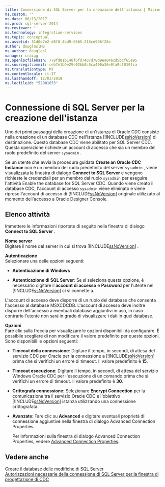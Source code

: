 ```yaml
---
title: Connessione di SQL Server per la creazione dell'istanza | Microsoft Docs
ms.custom: ''
ms.date: 06/13/2017
ms.prod: sql-server-2014
ms.reviewer: ''
ms.technology: integration-services
ms.topic: conceptual
ms.assetid: 81d0e7e2-d8f0-4bd9-9565-218ce996f28e
author: douglaslMS
ms.author: douglasl
manager: craigg
ms.openlocfilehash: 778fd81b148f6fd7407d78d9ea04acd5bcf65e95
ms.sourcegitcommit: ceb7e1b9e29e02bb0c6ca400a36e0fa9cf010fca
ms.translationtype: MT
ms.contentlocale: it-IT
ms.lasthandoff: 12/03/2018
ms.locfileid: "52801653"
---
```

# <a name="sql-server-connection-for-instance-creation"></a>Connessione di SQL Server per la creazione dell'istanza
  Uno dei primi passaggi della creazione di un'istanza di Oracle CDC consiste nella creazione di un database CDC nell'istanza [!INCLUDE[ssNoVersion](../../includes/ssnoversion-md.md)] di destinazione. Questo database CDC viene abilitato per SQL Server CDC. Questa operazione richiede un account di accesso che sia un membro del ruolo predefinito del server `sysadmin` .  
  
 Se un utente che avvia la procedura guidata **Create an Oracle CDC Instance** non è un membro del ruolo predefinito del server `sysadmin` , viene visualizzata la finestra di dialogo **Connect to SQL Server** e vengono richieste le credenziali per un membro del ruolo `sysadmin` per eseguire l'attività Enable the database for SQL Server CDC. Quando viene creato il database CDC, l'account di accesso `sysadmin` viene eliminato e viene ripreso l'account di accesso di [!INCLUDE[ssNoVersion](../../includes/ssnoversion-md.md)] originale utilizzato al momento dell'accesso a Oracle Designer Console.  
  
## <a name="task-list"></a>Elenco attività  
 Immettere le informazioni riportate di seguito nella finestra di dialogo **Connect to SQL Server** .  
  
 **Nome server**  
 Digitare il nome del server in cui si trova [!INCLUDE[ssNoVersion](../../includes/ssnoversion-md.md)] .  
  
 **Autenticazione**  
 Selezionare una delle opzioni seguenti:  
  
-   **Autenticazione di Windows**  
  
-   **Autenticazione di SQL Server**: Se si seleziona questa opzione, è necessario digitare il **account di accesso** e **Password** per l'utente nel [!INCLUDE[ssNoVersion](../../includes/ssnoversion-md.md)] ci si connette a.  
  
 L'account di accesso deve disporre di un ruolo del database che consenta l'accesso al database MSXCDCDB. L'account di accesso deve inoltre disporre dell'accesso a eventuali database aggiuntivi in uso, in caso contrario l'utente non sarà in grado di visualizzare i dati in quei database.  
  
 **Opzioni**  
 Fare clic sulla freccia per visualizzare le opzioni disponibili da configurare. È possibile scegliere di non modificare il valore predefinito per queste opzioni. Sono disponibili le opzioni seguenti:  
  
-   **Timeout della connessione**: Digitare il tempo, in secondi, di attesa del servizio CDC per Oracle per la connessione a [!INCLUDE[ssNoVersion](../../includes/ssnoversion-md.md)] prima che si verifichi un errore di timeout. Il valore predefinito è **15**.  
  
-   **Timeout esecuzione**: Digitare il tempo, in secondi, di attesa del servizio Windows Oracle CDC per l'esecuzione di un comando prima che si verifichi un errore di timeout. Il valore predefinito è **30**.  
  
-   **Crittografa connessione**: Selezionare **Encrypt Connection** per la comunicazione tra il servizio Oracle CDC e l'obiettivo [!INCLUDE[ssNoVersion](../../includes/ssnoversion-md.md)] istanza utilizzando una connessione crittografata.  
  
-   **Avanzate**: Fare clic su **Advanced** e digitare eventuali proprietà di connessione aggiuntive nella finestra di dialogo Advanced Connection Properties.  
  
     Per informazioni sulla finestra di dialogo Advanced Connection Properties, vedere [Advanced Connection Properties](advanced-connection-properties.md).  
  
## <a name="see-also"></a>Vedere anche  
 [Creare il database delle modifiche di SQL Server](create-the-sql-server-change-database.md)   
 [Autorizzazioni necessarie della connessione di SQL Server per la finestra di progettazione di CDC](sql-server-connection-required-permissions-for-the-cdc-designer.md)  
  
  
